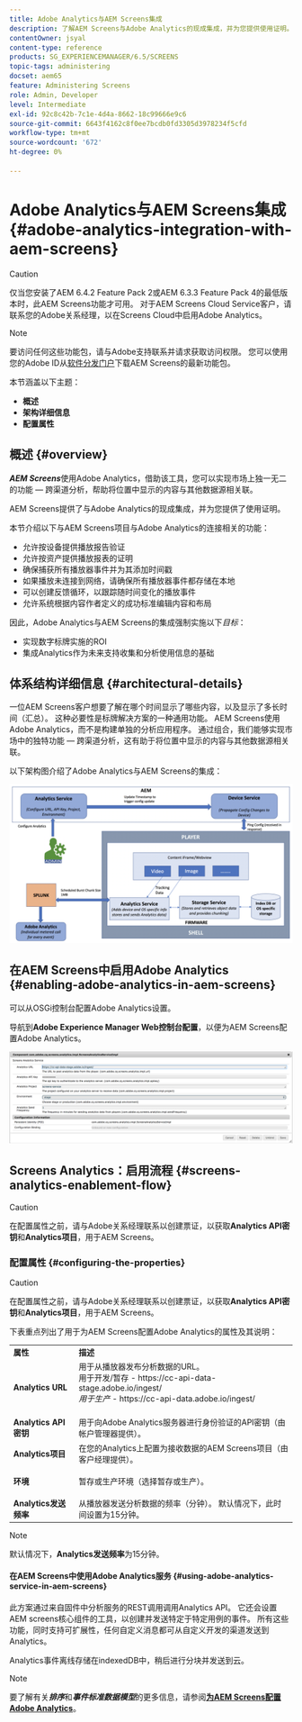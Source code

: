 ```yaml
---
title: Adobe Analytics与AEM Screens集成
description: 了解AEM Screens与Adobe Analytics的现成集成，并为您提供使用证明。
contentOwner: jsyal
content-type: reference
products: SG_EXPERIENCEMANAGER/6.5/SCREENS
topic-tags: administering
docset: aem65
feature: Administering Screens
role: Admin, Developer
level: Intermediate
exl-id: 92c8c42b-7c1e-4d4a-8662-18c99666e9c6
source-git-commit: 6643f4162c8f0ee7bcdb0fd3305d3978234f5cfd
workflow-type: tm+mt
source-wordcount: '672'
ht-degree: 0%

---
```


# Adobe Analytics与AEM Screens集成 {#adobe-analytics-integration-with-aem-screens}

>[!CAUTION]
>
>仅当您安装了AEM 6.4.2 Feature Pack 2或AEM 6.3.3 Feature Pack 4的最低版本时，此AEM Screens功能才可用。 对于AEM Screens Cloud Service客户，请联系您的Adobe关系经理，以在Screens Cloud中启用Adobe Analytics。

>[!NOTE]
>
>要访问任何这些功能包，请与Adobe支持联系并请求获取访问权限。 您可以使用您的Adobe ID从[软件分发门户](https://experience.adobe.com/#/downloads/content/software-distribution/en/aem.html)下载AEM Screens的最新功能包。

本节涵盖以下主题：

* **概述**
* **架构详细信息**
* **配置属性**

## 概述 {#overview}

***AEM Screens***&#x200B;使用Adobe Analytics，借助该工具，您可以实现市场上独一无二的功能 — 跨渠道分析，帮助将位置中显示的内容与其他数据源相关联。

AEM Screens提供了与Adobe Analytics的现成集成，并为您提供了使用证明。

本节介绍以下与AEM Screens项目与Adobe Analytics的连接相关的功能：

* 允许按设备提供播放报告验证
* 允许按资产提供播放报表的证明
* 确保捕获所有播放器事件并为其添加时间戳
* 如果播放未连接到网络，请确保所有播放器事件都存储在本地
* 可以创建反馈循环，以跟踪随时间变化的播放事件
* 允许系统根据内容作者定义的成功标准编辑内容和布局

因此，Adobe Analytics与AEM Screens的集成强制实施以下&#x200B;*目标*：

* 实现数字标牌实施的ROI
* 集成Analytics作为未来支持收集和分析使用信息的基础

## 体系结构详细信息 {#architectural-details}

一位AEM Screens客户想要了解在哪个时间显示了哪些内容，以及显示了多长时间（汇总）。 这种必要性是标牌解决方案的一种通用功能。 AEM Screens使用Adobe Analytics，而不是构建单独的分析应用程序。 通过组合，我们能够实现市场中的独特功能 — 跨渠道分析，这有助于将位置中显示的内容与其他数据源相关联。

以下架构图介绍了Adobe Analytics与AEM Screens的集成：

![screen_shot_2018-09-12at85611am](assets/screen_shot_2018-09-12at85611am.png)

## 在AEM Screens中启用Adobe Analytics {#enabling-adobe-analytics-in-aem-screens}

可以从OSGi控制台配置Adobe Analytics设置。

导航到&#x200B;**Adobe Experience Manager Web控制台配置**，以便为AEM Screens配置Adobe Analytics。

![screen_shot_2018-09-04at25550pm](assets/screen_shot_2018-09-04at25550pm.png)

## Screens Analytics：启用流程 {#screens-analytics-enablement-flow}

>[!CAUTION]
>
>在配置属性之前，请与Adobe关系经理联系以创建票证，以获取&#x200B;**Analytics API密钥**&#x200B;和&#x200B;**Analytics项目**，用于AEM Screens。

### 配置属性 {#configuring-the-properties}

>[!CAUTION]
>
>在配置属性之前，请与Adobe关系经理联系以创建票证，以获取&#x200B;**Analytics API密钥**&#x200B;和&#x200B;**Analytics项目**，用于AEM Screens。

下表重点列出了用于为AEM Screens配置Adobe Analytics的属性及其说明：

<table>
 <tbody>
  <tr>
   <td><strong>属性</strong></td>
   <td><strong>描述</strong></td>
  </tr>
  <tr>
   <td><strong>Analytics URL</strong></td>
   <td>用于从播放器发布分析数据的URL。 <br>
   用于开发/暂存</em> - https://cc-api-data-stage.adobe.io/ingest/<br /> <em>用于生产</em> - https://cc-api-data.adobe.io/ingest/<br /> <br /></td>
  </tr>
  <tr>
   <td><strong>Analytics API密钥</strong></td>
   <td>用于向Adobe Analytics服务器进行身份验证的API密钥（由帐户管理器提供）。</td>
  </tr>
  <tr>
   <td><strong>Analytics项目</strong></td>
   <td>在您的Analytics上配置为接收数据的AEM Screens项目（由客户经理提供）。</td>
  </tr>
  <tr>
   <td><strong>环境</strong></td>
   <td><p>暂存或生产环境（选择暂存或生产）。</p></td>
  </tr>
  <tr>
   <td><strong>Analytics发送频率</strong></td>
   <td>从播放器发送分析数据的频率（分钟）。 默认情况下，此时间设置为15分钟。</td>
  </tr>
 </tbody>
</table>

>[!NOTE]
>
>默认情况下，**Analytics发送频率**&#x200B;为15分钟。

#### 在AEM Screens中使用Adobe Analytics服务 {#using-adobe-analytics-service-in-aem-screens}

此方案通过来自固件中分析服务的REST调用调用Analytics API。 它还会设置AEM screens核心组件的工具，以创建并发送特定于特定用例的事件。 所有这些功能，同时支持可扩展性，任何自定义消息都可从自定义开发的渠道发送到Analytics。

Analytics事件离线存储在indexedDB中，稍后进行分块并发送到云。

>[!NOTE]
>
>要了解有关&#x200B;***排序***&#x200B;和&#x200B;***事件标准数据模型***&#x200B;的更多信息，请参阅&#x200B;**[为AEM Screens配置Adobe Analytics](configuring-adobe-analytics-aem-screens.md)**。
